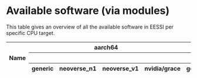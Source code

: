 # Available software (via modules)

This table gives an overview of all the available software in EESSI per specific CPU target.

<p id="time"></p>
<table id="overview_table" class="ui celled table" style="width:100%">
    <thead>
        <tr>
            <th rowspan="3">Name</th>
            <th colspan="4">aarch64</th>
            <th colspan="7">x86_64</th>
        </tr>
        </tr>
            <th colspan="4"></th>
            <th colspan="1"></th>
            <th colspan="3">amd</th>
            <th colspan="3">intel</th>
        </tr>
        <tr>
            <th colspan="1">generic</th>
            <th colspan="1">neoverse_n1</th>
            <th colspan="1">neoverse_v1</th>
            <th colspan="1">nvidia/grace</th>
            <th colspan="1">generic</th>
            <th colspan="1">zen2</th>
            <th colspan="1">zen3</th>
            <th colspan="1">zen4</th>
            <th colspan="1">haswell</th>
            <th colspan="1">skylake_avx512</th>
            <th colspan="1">sapphirerapids</th>
        </tr>
    </thead>
</table>
